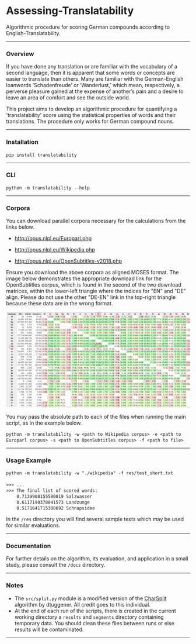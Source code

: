 # Assessing-Translatability
Algorithmic procedure for scoring German compounds according to English-Translatability.

---

### Overview

If you have done any translation or are familiar with the vocabulary of a second language, then it is apparent that some words or concepts are easier to translate than others. Many are familiar with the German-English loanwords ‘Schadenfreude’ or ‘Wanderlust,’ which mean, respectively, a perverse pleasure gained at the expense of another’s pain and a desire to leave an area of comfort and see the outside world.

This project aims to develop an algorithmic procedure for quantifying a 'translatability' score using the statistical properties of words and their translations. The procedure only works for German compound nouns.

---

### Installation

```
pip install translatability
```

***

### CLI

```
python -m translatability --help
```

---

### Corpora

You can download parallel corpora necessary for the calculations from the links below.

- http://opus.nlpl.eu/Europarl.php

- http://opus.nlpl.eu/Wikipedia.php

- http://opus.nlpl.eu/OpenSubtitles-v2018.php

Ensure you download the above corpora as aligned MOSES format. The image below demonstrates the appropriate download link for the OpenSubtitles corpus, which is found in the second of the two download matrices, within the lower-left triangle where the indices for "EN" and "DE" align. Please do not use the other "DE-EN" link in the top-right triangle because these data are in the wrong format.

![](https://github.com/christianj6/assessing-translatability/blob/master/docs/moseslink.png)

You may pass the absolute path to each of the files when running the main script, as in the example below.

```
python -m translatability -w <path to Wikipedia corpus> -e <path to Europarl corpus> -s <path to OpenSubtitles corpus> -f <path to file>
```

---

### Usage Example

```
python -m translatability -w "./wikipedia" -f res/test_short.txt

>>> ...
>>> The final list of scored words:
	0.7139908155580019 Salzwasser
	0.6117190378041573 Landzunge
	0.5171641715308692 Schnapsidee
```

In the ```/res``` directory you will find several sample texts which may be used for similar evaluations.

---

### Documentation

For further details on the algorithm, its evaluation, and application in a small study, please consult the ```/docs``` directory.

---

### Notes

- The ```src/split.py``` module is a modified version of the [CharSplit](https://github.com/dtuggener/CharSplit) algorithm by dtuggener. All credit goes to this individual.
- At the end of each run of the scripts, there is created in the current working directory a ```results``` and ```segments``` directory containing temporary data. You should clean these files between runs or else results will be contaminated.

***


